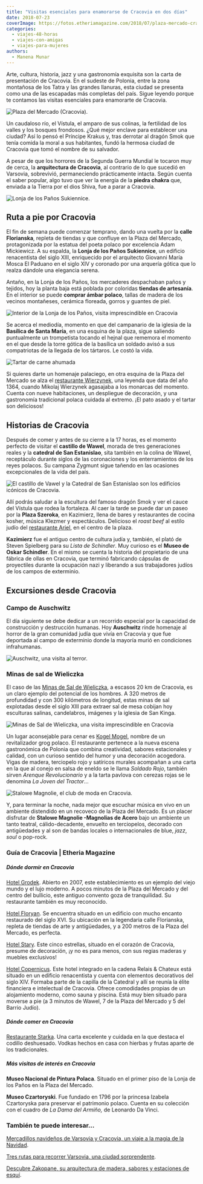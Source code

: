 ```yaml
---
title: "Visitas esenciales para enamorarse de Cracovia en dos días"
date: 2018-07-23
coverImage: https://fotos.etheriamagazine.com/2018/07/plaza-mercado-cracovia-1.jpg
categories: 
  - viajes-48-horas
  - viajes-con-amigas
  - viajes-para-mujeres
authors: 
  - Manena Munar
---
```


Arte, cultura, historia, jazz y una gastronomía exquisita son la carta de presentación de Cracovia. En el sudeste de Polonia, entre la zona montañosa de los Tatra y las grandes llanuras, esta ciudad se presenta como una de las escapadas más completas del país. Sigue leyendo porque te contamos las visitas esenciales para enamorarte de Cracovia.

![Plaza del Mercado (Cracovia).](https://fotos.etheriamagazine.com/2018/07/Plaza-mercado-cracovia-fin-de-semana.jpg "Plaza del Mercado (Cracovia).")

Un caudaloso río, el Vístula, el amparo de sus colinas, la fertilidad de los valles y 
los bosques frondosos. ¿Qué mejor enclave para establecer una ciudad? Así lo pensó el 
Príncipe Krakus y, tras derrotar al dragón Smok que tenía comida la moral a sus 
habitantes, fundó la hermosa ciudad de Cracovia que tomó el nombre de su salvador. 

A pesar de que los horrores de la Segunda Guerra Mundial le tocaron muy de cerca, la 
**arquitectura de Cracovia**, al contrario de lo que sucedió en Varsovia, sobrevivió, 
permaneciendo prácticamente intacta. Según cuenta el saber popular, algo tuvo que ver la 
energía de la **piedra chakra** que, enviada a la Tierra por el dios Shiva, fue a parar 
a Cracovia. 

![Lonja de los Paños Sukiennice.](https://fotos.etheriamagazine.com/2018/07/cracovia-lonja-de-los-panos-sukiennice.jpg "Lonja de los Paños Sukiennice. ")

## Ruta a pie por Cracovia

El fin de semana puede comenzar temprano, dando una vuelta por la **calle Florianska**, 
repleta de tiendas y que confluye en la Plaza del Mercado, protagonizada por la estatua 
del poeta polaco por excelencia Adam Mickiewicz. A su espalda, la **Lonja de los Paños 
Sukiennice**, un edificio renacentista del siglo XIII, enriquecido por el arquitecto 
Giovanni María Mosca El Paduano en el siglo XIV y coronado por una arquería gótica que 
lo realza dándole una elegancia serena. 

Antaño, en la Lonja de los Paños, los mercaderes despachaban paños y tejidos, hoy la 
planta baja está poblada por coloridas **tiendas de artesanía**. En el interior se puede 
**comprar ámbar polaco**, tallas de madera de los vecinos montañeses, cerámica floreada, 
gorros y guantes de piel. 

![Interior de la Lonja de los Paños, visita imprescindible en Cracovia](https://fotos.etheriamagazine.com/2018/07/Interior-de-la-Lonja-de-los-Panos-en-la-Plaza-del-Mercado-repleto-de-tiendas-de-ambar-cristal-tallas-de-madera-y-piel.jpg "Interior de la Lonja de los Paños (Cracovia). ©M.Munar")

Se acerca el mediodía, momento en que del campanario de la iglesia de la **Basílica de 
Santa María**, en una esquina de la plaza, sigue saliendo puntualmente un trompetista 
tocando el hejnal que rememora el momento en el que desde la torre gótica de la basílica 
un soldado avisó a sus compatriotas de la llegada de los tártaros. Le costó la vida. 

![Tartar de carne ahumada](https://fotos.etheriamagazine.com/2018/07/restaurante-Wierzynek-.jpg "Tartar de carne ahumada. © Restaurante Wierzynek")

Si quieres darte un homenaje palaciego, en otra esquina de la Plaza del Mercado se alza 
el [restaurante Wierzynek,](http://www.wierzynek.pl) una leyenda que data del año 1364, 
cuando Mikolaj Wierzynek agasajaba a los monarcas del momento. Cuenta con nueve 
habitaciones, un despliegue de decoración, y una gastronomía tradicional polaca cuidada 
al extremo. ¡El pato asado y el tartar son deliciosos! 

## Historias de Cracovia

Después de comer y antes de su cierre a la 17 horas, es el momento perfecto de visitar 
el **castillo de Wawel**, morada de tres generaciones reales y la **catedral de San 
Estanislao**, sita también en la colina de Wawel, receptáculo durante siglos de las 
coronaciones y los enterramientos de los reyes polacos. Su campana Zygmunt sigue tañendo 
en las ocasiones excepcionales de la vida del país. 

![El castillo de Vawel y la Catedral de San Estanislao son los edificios icónicos de Cracovia.](https://fotos.etheriamagazine.com/2018/07/Catedral-Cracovia.jpg "El castillo de Vawel y la Catedral de San Estanislao son los edificios icónicos de Cracovia.")

Allí podrás saludar a la escultura del famoso dragón Smok y ver el cauce del Vístula que 
rodea la fortaleza. Al caer la tarde se puede dar un paseo por la **Plaza Szeroka**, en 
Kazimierz, llena de bares y restaurantes de cocina kosher, música Klezmer y 
espectáculos. Delicioso el _roast beef_ al estilo judío del [restaurante 
Ariel](https://ariel-krakow.pl/), en el centro de la plaza. 

**Kazimierz** fue el antiguo centro de cultura judía y, también, el plató de Steven 
Spielberg para su _Lista de Schindler_. Muy curioso es el **Museo de Oskar Schindler**. 
En el mismo se cuenta la historia del propietario de una fábrica de ollas en Cracovia, 
que terminó fabricando cápsulas de proyectiles durante la ocupación nazi y liberando a 
sus trabajadores judíos de los campos de exterminio. 

## Excursiones desde Cracovia

### Campo de Auschwitz 

El día siguiente se debe dedicar a un recorrido especial por la capacidad de 
construcción y destrucción humanas. Hoy **Auschwitz** rinde homenaje al horror de la 
gran comunidad judía que vivía en Cracovia y que fue deportada al campo de exterminio 
donde la mayoría murió en condiciones infrahumanas. 

![Auschwitz, una visita al terror.](https://fotos.etheriamagazine.com/2018/07/birkenau-402324_1920.jpg "Auschwitz, una visita al terror.")

### Minas de sal de Wieliczka

El caso de las [Minas de Sal de Wieliczka](https://www.laminadesalwieliczka.es/), a 
escasos 20 km de Cracovia, es un claro ejemplo del potencial de los hombres. A 320 
metros de profundidad y con 300 kilómetros de longitud, estas minas de sal explotadas 
desde el siglo XIII para extraer sal de mesa cobijan hoy esculturas salinas, 
candelabros, imágenes y la iglesia de San Kinga. 

![Minas de Sal de Wieliczka, una visita imprescindible en Cracovia](https://fotos.etheriamagazine.com/2018/07/Iglesia-de-Santa-King-hecha-con-sal-dentro-de-las-minas-de-sal-de-Wieliczka.jpg "Minas de Sal de Wieliczka. ©M.Munar")

Un lugar aconsejable para cenar es [Kogel Mogel](https://kogel-mogel.pl/), nombre de un 
revitalizador grog polaco. El restaurante pertenece a la nueva escena gastronómica de 
Polonia que combina creatividad, sabores estacionales y calidad, con un curioso sentido 
del humor y una decoración acogedora. Vigas de madera, terciopelo rojo y satíricos 
murales acompañan a una carta en la que al conejo en salsa de eneldo se le llama 
_Soldado Rojo_, también sirven _Arenque Revolucionario_ y a la tarta pavlova con cerezas 
rojas se le denomina _La Joven del Tractor_... 

![Stalowe Magnolie, el club de moda en Cracovia.](https://fotos.etheriamagazine.com/2018/07/El-Club-de-moda-en-la-noche-cracoviana-Stalowe-Magnolie.jpg "Stalowe Magnolie, el club de moda en Cracovia. ©M.Munar")

Y, para terminar la noche, nada mejor que escuchar música en vivo en un ambiente 
distendido en un recoveco de la Plaza del Mercado. Es un placer disfrutar de **Stalowe 
Magnolie -Magnolias de Acero** bajo un ambiente un tanto teatral, cálido-decadente, 
envuelto en terciopelos, decorado con antigüedades y al son de bandas locales o 
internacionales de blue, _jazz_, _soul_ o pop-rock. 

### Guía de Cracovia | Etheria Magazine

##### Dónde dormir en Cracovia

[Hotel Grodek](http://www.hotelgrodek.com). Abierto en 2007, este establecimiento es un 
ejemplo del viejo mundo y el lujo moderno. A pocos minutos de la Plaza del Mercado y del 
centro del bullicio, este antiguo convento goza de tranquilidad. Su restaurante también 
es muy reconocido. 

[Hotel Floryan](http://www.hotel-florian.pl/). Se encuentra situado en un edificio con 
mucho encanto restaurado del siglo XVI. Su ubicación en la legendaria calle Florianska, 
repleta de tiendas de arte y antigüedades, y a 200 metros de la Plaza del Mercado, es 
perfecta. 

[Hotel Stary](http://www.stary.hotel.com.pl). Este cinco estrellas, situado en el 
corazón de Cracovia, presume de decoración, ¡y no es para menos, con sus regias maderas 
y muebles exclusivos! 

[Hotel Copernicus](https://copernicus.hotel.com.pl/). Este hotel integrado en la cadena 
Relais & Chateux está situado en un edificio renacentista y cuenta con elementos 
decorativos del siglo XIV. Formaba parte de la capilla de la Catedral y allí se reunía 
la élite financiera e intelectual de Cracovia. Ofrece comodidades propias de un 
alojamiento moderno, como sauna y piscina. Está muy bien situado para moverse a pie (a 3 
minutos de Wawel, 7 de la Plaza del Mercado y 5 del Barrio Judío). 

##### Dónde comer en Cracovia

[Restaurante Starka](http://www.starka-restauracja.pl/). Una carta excelente y cuidada 
en la que destaca el codillo deshuesado. Vodkas hechos en casa con hierbas y frutas 
aparte de los tradicionales. 

##### Más visitas de interés en Cracovia

**Museo Nacional de Pintura Polaca**. Situado en el primer piso de la Lonja de los Paños 
en la Plaza del Mercado. 

**Museo Czartoryski**. Fue fundado en 1796 por la princesa Izabela Czartoryska para 
preservar el patrimonio polaco. Cuenta en su colección con el cuadro de _La Dama del 
Armiño,_ de Leonardo Da Vinci. 

### También te puede interesar...

[Mercadillos navideños de Varsovia y Cracovia, un viaje a la magia de la 
Navidad](https://etheriamagazine.com/2019/10/30/mercadillos-navidad-varsovia-cracovia-polonia/). 

[Tres rutas para recorrer Varsovia, una ciudad 
sorprendente](https://etheriamagazine.com/2021/03/05/que-ver-en-varsovia-en-tres-rutas-originales/). 

[Descubre Zakopane, su arquitectura de madera, sabores y estaciones de 
esquí](https://etheriamagazine.com/2021/01/27/que-ver-en-zakopane-viaje-original-polonia/).
